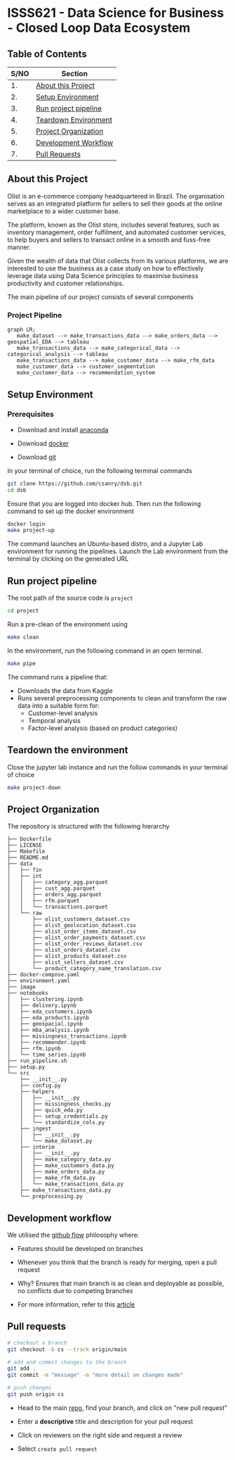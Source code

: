 ISSS621 - Data Science for Business - Closed Loop Data Ecosystem
==============================

Table of Contents
------------

| S/NO | Section |
| --- | --- |
| 1. | [About this Project](#1) | 
| 2. | [Setup Environment](#2) | 
| 3. | [Run project pipeline](#3) |
| 4. | [Teardown Environment](#4) | 
| 5. | [Project Organization](#5) |
| 6. | [Development Workflow](#6) | 
| 7. | [Pull Requests](#7) | 


About this Project <a name="1"></a>
------------

Olist is an e-commerce company headquartered in Brazil. The organisation serves as an integrated platform for sellers to sell their goods at the online marketplace to a wider customer base. 

The platform, known as the Olist store, includes several features, such as inventory management, order fulfilment, and automated customer services, to help buyers and sellers to transact online in a smooth and fuss-free manner.

Given the wealth of data that Olist collects from its various platforms, we are interested to use the business as a case study on how to effectively leverage data using Data Science principles to maximise business productivity and customer relationships.

The main pipeline of our project consists of several components

### Project Pipeline
```mermaid
graph LR;    
   make_dataset --> make_transactions_data --> make_orders_data --> geospatial_EDA --> tableau
   make_transactions_data --> make_categorical_data --> categorical_analysis --> tableau
   make_transactions_data --> make_customer_data --> make_rfm_data
   make_customer_data --> customer_segmentation
   make_customer_data --> recommendation_system
```


Setup Environment <a name="2"></a>
------------

### Prerequisites 

* Download and install [anaconda](https://www.anaconda.com/products/distribution) 

* Download [docker](https://www.docker.com/products/docker-desktop/) 

* Download [git](https://git-scm.com/downloads) 

In your terminal of choice, run the following terminal commands 

```bash
git clone https://github.com/csanry/dsb.git
cd dsb
```

Ensure that you are logged into docker hub. Then run the following command to set up the docker environment 

```bash
docker login
make project-up
```

The command launches an Ubuntu-based distro, and a Jupyter Lab environment for running the pipelines. Launch the Lab environment from the terminal by clicking on the generated URL


Run project pipeline <a name="3"></a>
------------

The root path of the source code is `project`

```bash
cd project
```

Run a pre-clean of the environment using 

```bash
make clean
```

In the environment, run the following command in an open terminal. 

```bash
make pipe
```

The command runs a pipeline that: 
- Downloads the data from Kaggle 
- Runs several preprocessing components to clean and transform the raw data into a suitable form for: 
    - Customer-level analysis
    - Temporal analysis 
    - Factor-level analysis (based on product categories)


Teardown the environment <a name="4"></a>
------------

Close the jupyter lab instance and run the follow commands in your terminal of choice

```bash
make project-down
```


Project Organization <a name="5"></a>
------------

The repository is structured with the following hierarchy

```
├── Dockerfile
├── LICENSE
├── Makefile
├── README.md
├── data
│   ├── fin
│   ├── int
│   │   ├── category_agg.parquet
│   │   ├── cust_agg.parquet
│   │   ├── orders_agg.parquet
│   │   ├── rfm.parquet
│   │   └── transactions.parquet
│   └── raw
│       ├── olist_customers_dataset.csv
│       ├── olist_geolocation_dataset.csv
│       ├── olist_order_items_dataset.csv
│       ├── olist_order_payments_dataset.csv
│       ├── olist_order_reviews_dataset.csv
│       ├── olist_orders_dataset.csv
│       ├── olist_products_dataset.csv
│       ├── olist_sellers_dataset.csv
│       └── product_category_name_translation.csv
├── docker-compose.yaml
├── environment.yaml
├── image
├── notebooks
│   ├── clustering.ipynb
│   ├── delivery.ipynb
│   ├── eda_customers.ipynb
│   ├── eda_products.ipynb
│   ├── geospacial.ipynb
│   ├── mba_analysis.ipynb
│   ├── missingness_transactions.ipynb
│   ├── recommender.ipynb
│   ├── rfm.ipynb
│   └── time_series.ipynb
├── run_pipeline.sh
├── setup.py
└── src
    ├── __init__.py
    ├── config.py
    ├── helpers
    │   ├── __init__.py
    │   ├── missingness_checks.py
    │   ├── quick_eda.py
    │   ├── setup_credentials.py
    │   └── standardize_cols.py
    ├── ingest
    │   ├── __init__.py
    │   └── make_dataset.py
    ├── interim
    │   ├── __init__.py
    │   ├── make_category_data.py
    │   ├── make_customers_data.py
    │   ├── make_orders_data.py
    │   ├── make_rfm_data.py
    │   └── make_transactions_data.py
    ├── make_transactions_data.py
    └── preprocessing.py
```

Development workflow <a name="6"></a>
------------

We utilised the [github flow](https://githubflow.github.io/) philosophy where:

- Features should be developed on branches

- Whenever you think that the branch is ready for merging, open a pull request

- Why? Ensures that main branch is as clean and deployable as possible, no conflicts due to competing branches

- For more information, refer to this [article](https://githubflow.github.io/)

Pull requests <a name="7"></a>
------------

```bash
# checkout a branch
git checkout -b cs --track origin/main

# add and commit changes to the branch
git add .
git commit -m "message" -m "more detail on changes made" 

# push changes
git push origin cs
```

* Head to the main [repo](https://github.com/csanry/dsb), find your branch, and click on "new pull request" 

* Enter a __descriptive__ title and description for your pull request

* Click on reviewers on the right side and request a review 

* Select `create pull request` 



